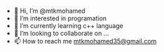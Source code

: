- 👋 Hi, I’m @mtkmohamed
- 👀 I’m interested in programation
- 🌱 I’m currently learning c++ language
- 💞️ I’m looking to collaborate on ...
- 📫 How to reach me mtkmohamed35@gmail.com

<!---
mtkmoha/mtkmoha is a ✨ special ✨ repository because its `README.md` (this file) appears on your GitHub profile.
You can click the Preview link to take a look at your changes.
--->
